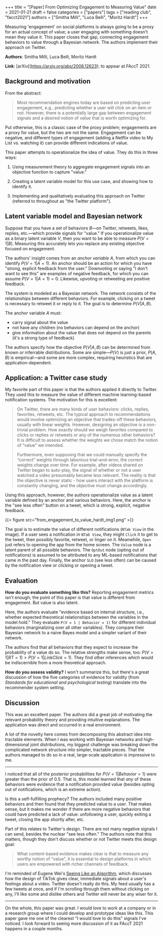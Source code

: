 +++
title = "[Paper] From Optimizing Engagement to Measuring Value"
date = 2021-01-21
draft = false
categories = ["papers"]
tags = ["reading club", "facct2021"]
authors = ["Smitha Milli", "Luca Belli", "Moritz Hardt"]
+++

Measuring 'engagement' on social platforms is always going to be a proxy for an actual concept of value; a user engaging with something doesn't mean they value it. This paper closes that gap, connecting engagement behaviors to value through a Bayesian network. The authors implement their approach on Twitter.

<!--more-->

**Authors**: Smitha Milli, Luca Belli, Moritz Hardt

**Link**: [arXiv[(https://arxiv.org/abs/2008.12623); to appear at FAccT 2021.


## Background and motivation
From the abstract:

> Most recommendation engines today are based on predicting user engagement, e.g., predicting whether a user will click on an item or not. However, there is a potentially large gap between engagement signals and a desired notion of *value* that is worth optimizing for.

Put otherwise, this is a classic case of the proxy problem; engagements are a proxy for value, but the two are not the same. Engagement can be negative, and different types of engagement (adding a Netflix video to My List vs. watching it) can provide different indications of value.

This paper attempts to operationalize the idea of value. They do this in three ways:

1. Using measurement theory to aggregate engagement signals into an objective function to capture "value."

2. Creating a latent variable model for this use case, and showing how to identify it.

3. Implementing and qualitatively evaluating this approach on Twitter (referred to throughout as "the Twitter platform").


## Latent variable model and Bayesian network
Suppose that you have a set of behaviors $B$—on Twitter, retweets, likes, replies, etc.—which provide signals for "value." 
If you operationalize value as a binary latent variable $V$, then you want to be able to measure $P(V = 1 | B)$.
Measuring this accurately lets you replace any existing objective focused on engagement.

The authors' insight comes from an *anchor variable* $A$, from which you can identify $P(V = 1 | A = 1)$.
An anchor should be an action for which you have "strong, explicit feedback from the user."
Downvoting or saying "I don't want to see this" are examples of negative feedback, for which you can assume $P(V=1|A=1) = 0$. 
Likewise, upvoting or retweeting are positive feedback.

The system is modeled as a Bayesian network.
The network consists of the relationships between different behaviors.
For example, clicking on a tweet is necessary to retweet it or reply to it.
The goal is to determine $P(V|A, B)$.

The anchor variable $A$ must:
 - carry signal about the value
 - not have any children (no behaviors can depend on the anchor)
 - give information about the value that does not depend on the parents (it's a strong type of feedback)

The authors specify how the objective $P(V|A, B)$ can be determined from known or inferrable distributions.
Some are simple—$P(V)$ is just a prior, $P(A,B)$ is empirical—and some are more complex, requiring heuristics that are application-dependent. 


## Application: a Twitter case study
My favorite part of this paper is that the authors applied it directly to Twitter.
They used this to measure the value of different machine learning-based notification systems.
The motivation for this is excellent:

> On Twitter, there are many kinds of user behaviors: clicks, replies, favorites, retweets, etc. The typical approach to recommendations would involve optimizing an objective that trades-off these behaviors, usually with linear weights. However, designing an objective is a non-trivial problem. How exactly should we weigh favorites compared to clicks or replies or retweets or any of the numerous other behaviors? It is difficult to assess whether the weights we chose match the notion of “value” we intended.
>
> Furthermore, even supposing that we could manually specify the “correct” weights through laborious trial-and-error, the correct weights change over time. For example, after videos shared on Twitter began to auto-play, the signal of whether or not a user watched a video presumably became less relevant. The reality is that the objective is never static - how users interact with the platform is constantly changing, and the objective must change accordingly.

Using this approach, however, the authors operationalize value as a latent variable defined by an anchor and various behaviors. 
Here, the anchor is the "see less often" button on a tweet, which is strong, explicit, negative feedback.

{{< figure src="from_engagement_to_value_hardt_img1.png" >}}

The goal is to estimate the value of different notifications (`NTab View` in the image).
If a user sees a notification in `NTab View`, they might `Click` it to get to the tweet, then possibly favorite, retweet, or linger on it.
Meanwhile, `Open` just refers to opening the app from the home screen.
The `Value` node is a latent parent of all possible behaviors.
The `OptOut` node (opting out of notifications) is assumed to be attributed to any ML-based notifications that came in the past day.
Finally, the anchor `SLO` (see less often) can be caused by the notification view or clicking or opening a tweet.

## Evaluation
**How do you evaluate something like this?**
Reporting engagement metrics isn't enough; the point of this paper is that value is different from engagement.
But value is also latent.

Here, the authors evaluate "evidence based on internal structure, i.e., whether expected theoretical relationships between the variables in the model hold."
They evaluate `P(V = 1 | Behavior = 1)` for different individual behaviors (marginalizing over all other variables).
They compare their Bayesian network to a naive Bayes model and a simpler variant of their network.

The authors find that all behaviors that they expect to increase the probability of a value do so.
The relative strengths make sense, too: $P(V = 1 | RT = 1) > P(V = 1 | LinkClick = 1)$.
They find other inferences which would be indiscernible from a more theoretical approach.

**How do you assess validity?** I won't summarize this, but there's a great discussion of how the five categories of evidence for validity (from *Standards for educational and psychological testing*) translate into the recommender system setting.


## Discussion
This was an excellent paper.
The authors did a great job of motivating the relevant probability theory and providing intuitive explanations.
The application was direct and occurred in a real environment.

A lot of the novelty here comes from decomposing this abstract idea into tractable elements.
When I was working with Bayesian networks and high-dimensional joint distributions, my biggest challenge was breaking down the complicated network structure into simpler, tractable pieces.
That the authors managed to do so in a real, large-scale application is impressive to me.

---

I noticed that all of the posterior probabilities for $P(V = 1 | Behavior = 1)$ were greater than the prior of 0.5.
That is, this model learned that *any* of these behaviors were evidence that a notification provided value (besides opting out of notifications, which is an extreme action).

Is this a self-fulfilling prophecy?
The authors included many positive behaviors and then found that they predicted value to a user.
That makes sense, but it makes me wonder if there are more negative behaviors that could have predicted a lack of value: unfollowing a user, quickly exiting a tweet, closing the app shortly after, etc.

Part of this relates to Twitter's design.
There are not many negative signals I can send, besides the nuclear "see less often."
The authors note that this matters, though they don't discuss whether or not Twitter meets this design goal:

> What content-based evidence makes clear is that to measure any worthy notion of “value”, it is essential to design platforms in which users are empowered with richer channels of feedback.

I'm reminded of Eugene Wei's [Seeing Like an Algorithm](https://www.eugenewei.com/blog/2020/9/18/seeing-like-an-algorithm), which discusses how the design of TikTok gives clear, immediate signals about a user's feelings about a video.
Twitter doesn't really do this.
My feed usually has a few tweets at once, and if I'm scrolling through them without clicking on any, I'll like some and dislike others and Twitter will never be any wiser for it.

---

On the whole, this paper was great.
I would love to work at a company or in a research group where I could develop and prototype ideas like this.
This paper gave me one of the clearest "I would love to do this" signals I've noticed.
I look forward to seeing more discussion of it as FAccT 2021 happens in a couple months.

